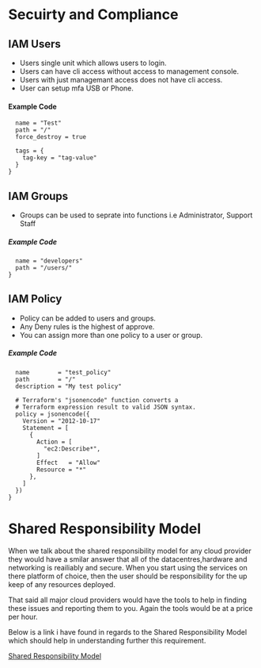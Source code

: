 # Secuirty and Compliance

## IAM Users

* Users single unit which allows users to login.
* Users can have cli access without access to management console.
* Users with just managemant access does not have cli access.
* User can setup mfa USB or Phone.

#### Example Code

```resource "aws_iam_user" "lb" {
  name = "Test"
  path = "/"
  force_destroy = true 

  tags = {
    tag-key = "tag-value"
  }
}
```

## IAM Groups

* Groups can be used to seprate into functions i.e Administrator, Support Staff

##### Example Code

```resource "aws_iam_group" "developers" {
  name = "developers"
  path = "/users/"
}
```

## IAM Policy

* Policy can be added to users and groups.
* Any Deny rules is the highest of approve.
* You can assign more than one policy to a user or group.

##### Example Code

```resource "aws_iam_policy" "policy" {
  name        = "test_policy"
  path        = "/"
  description = "My test policy"

  # Terraform's "jsonencode" function converts a
  # Terraform expression result to valid JSON syntax.
  policy = jsonencode({
    Version = "2012-10-17"
    Statement = [
      {
        Action = [
          "ec2:Describe*",
        ]
        Effect   = "Allow"
        Resource = "*"
      },
    ]
  })
}
```

# Shared Responsibility Model

When we talk about the shared responsibility model for any cloud provider they would have a smilar answer that all of the datacentres,hardware and networking is reailiably and secure.  When you start using the services on there platform of choice, then the user should be responsibility for the up keep of any resources deployed.

That said all major cloud providers would have the tools to help in finding these issues and reporting them to you.  Again the tools would be at a price per hour.

Below is a link i have found in regards to the Shared Responsibility Model which should help in understanding further this requirement.

[Shared Responsibility Model](https://www.cloudpassage.com/articles/shared-responsibility-model-explained/)